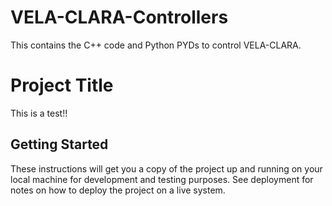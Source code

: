 # VELA-CLARA-Controllers
This contains the C++ code and Python PYDs to control VELA-CLARA.
# Project Title

This is a test!!

## Getting Started

These instructions will get you a copy of the project up and running on your local machine for development and testing purposes. See deployment for notes on how to deploy the project on a live system.



